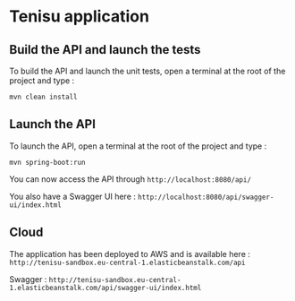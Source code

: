 # Tenisu application

## Build the API and launch the tests 

To build the API and launch the unit tests, open a terminal at the root of the project and type : 

```mvn clean install```

## Launch the API

To launch the API, open a terminal at the root of the project and type : 

```mvn spring-boot:run```

You can now access the API through ```http://localhost:8080/api/```

You also have a Swagger UI here : ```http://localhost:8080/api/swagger-ui/index.html```

## Cloud 

The application has been deployed to AWS and is available here : ```http://tenisu-sandbox.eu-central-1.elasticbeanstalk.com/api```

Swagger : ```http://tenisu-sandbox.eu-central-1.elasticbeanstalk.com/api/swagger-ui/index.html```